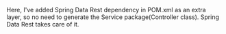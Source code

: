 Here, I've added Spring Data Rest dependency in POM.xml as an extra layer, so no need to generate the Service package(Controller class). Spring Data Rest takes care of it.
